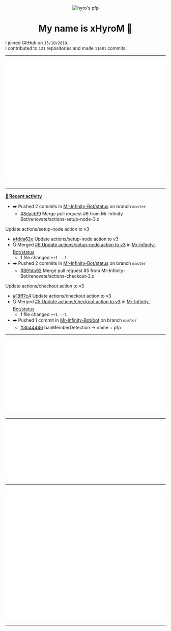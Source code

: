 <p align="center">
    <img src="https://avatars.githubusercontent.com/u/56601352" width="192" alt="hyro's pfp" />
    <h1 align="center">My name is xHyroM 👋</h1>
</p>

I joined GitHub on `15/10/2019`.  
I contributed to `121` repositories and made `11681` commits.  

___

<img src="https://github.com/xHyroM/xHyroM/blob/master/.cache/base.svg">

___

**[📰 Recent activity](https://github.com/xHyroM)**
* ➡️ Pushed 2 commits in [Mr-Infinity-Bot/status](https://github.com/Mr-Infinity-Bot/status) on branch `master`
  * [#8dacb19](https://github.com/Mr-Infinity-Bot/status/commit/8dacb19) Merge pull request #6 from Mr-Infinity-Bot/renovate/actions-setup-node-3.x

Update actions/setup-node action to v3
  * [#fdda62e](https://github.com/Mr-Infinity-Bot/status/commit/fdda62e) Update actions/setup-node action to v3
* 🔃 Merged [#6 Update actions/setup-node action to v3](https://github.com/Mr-Infinity-Bot/status/pull/6) in [Mr-Infinity-Bot/status](https://github.com/Mr-Infinity-Bot/status)
  * 1 file changed `++1 --1`
* ➡️ Pushed 2 commits in [Mr-Infinity-Bot/status](https://github.com/Mr-Infinity-Bot/status) on branch `master`
  * [#891db92](https://github.com/Mr-Infinity-Bot/status/commit/891db92) Merge pull request #5 from Mr-Infinity-Bot/renovate/actions-checkout-3.x

Update actions/checkout action to v3
  * [#18ff7c4](https://github.com/Mr-Infinity-Bot/status/commit/18ff7c4) Update actions/checkout action to v3
* 🔃 Merged [#5 Update actions/checkout action to v3](https://github.com/Mr-Infinity-Bot/status/pull/5) in [Mr-Infinity-Bot/status](https://github.com/Mr-Infinity-Bot/status)
  * 1 file changed `++1 --1`
* ➡️ Pushed 1 commit in [Mr-Infinity-Bot/bot](https://github.com/Mr-Infinity-Bot/bot) on branch `master`
  * [#3b44446](https://github.com/Mr-Infinity-Bot/bot/commit/3b44446) banMemberDetection -&gt; name + pfp


___

<img src="https://github.com/xHyroM/xHyroM/blob/master/.cache/isocalendar.svg">

___

<img src="https://github.com/xHyroM/xHyroM/blob/master/.cache/languages.svg">

___

<img src="https://github.com/xHyroM/xHyroM/blob/master/.cache/achievements.svg">

___